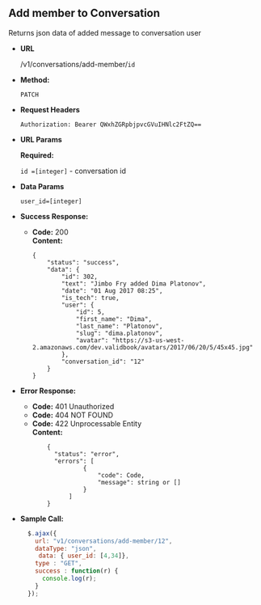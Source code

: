 **Add member to Conversation**
----
  Returns json data of added message to conversation user
* **URL**

  /v1/conversations/add-member/`id`
  
* **Method:**

  `PATCH`
  
*  **Request Headers**

    `Authorization: Bearer QWxhZGRpbjpvcGVuIHNlc2FtZQ==`
    
*  **URL Params**
    
   **Required:**
    
   `id =[integer]` - conversation id

* **Data Params**

  `user_id=[integer]`

* **Success Response:**

  * **Code:** 200 <br />
    **Content:** 
    
    ```
    {
        "status": "success",
        "data": {
            "id": 302,
            "text": "Jimbo Fry added Dima Platonov",
            "date": "01 Aug 2017 08:25",
            "is_tech": true,
            "user": {
                "id": 5,
                "first_name": "Dima",
                "last_name": "Platonov",
                "slug": "dima.platonov",
                "avatar": "https://s3-us-west-2.amazonaws.com/dev.validbook/avatars/2017/06/20/5/45x45.jpg"
            },
            "conversation_id": "12"
        }
    }
    ```
 
* **Error Response:**

    * **Code:** 401 Unauthorized <br />
    * **Code:** 404 NOT FOUND<br />
    * **Code:** 422 Unprocessable Entity <br />
      **Content:** 
      ```
          {
            "status": "error",
            "errors": [
                    {
                        "code": Code,
                        "message": string or []
                    }
                ]
          }
      ```

* **Sample Call:**

  ```javascript
    $.ajax({
      url: "v1/conversations/add-member/12",
      dataType: "json",
       data: { user_id: [4,34]},
      type : "GET",
      success : function(r) {
        console.log(r);
      }
    });
  ```